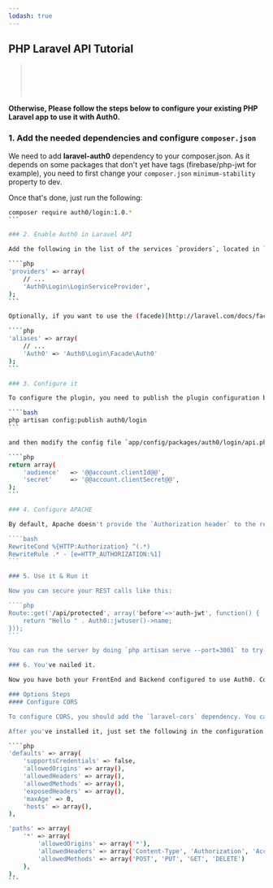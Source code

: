 ```yaml
---
lodash: true
---
```


## PHP Laravel API Tutorial

<div class="package" style="text-align: center;">
  <blockquote>
    <a href="@@base_url@@/laravel-auth0/master/create-package?path=examples/laravel-api&type=server@@account.clientParam@@" class="btn btn-lg btn-success btn-package" style="text-transform: uppercase; color: white">
      <span style="display: block">Download a Seed project</span>
      <% if (account.userName) { %>
      <span class="smaller" style="display:block; font-size: 11px">with your Auth0 API Keys already set and configured</span>
      <% } %>
    </a>
  </blockquote>
</div>

**Otherwise, Please follow the steps below to configure your existing PHP Laravel app to use it with Auth0.**

### 1. Add the needed dependencies and configure `composer.json`

We need to add **laravel-auth0** dependency to your composer.json. As it depends on some packages that don't yet have tags (firebase/php-jwt for example), you need to first change your `composer.json` `minimum-stability` property to dev.

Once that's done, just run the following:

````bash
composer require auth0/login:1.0.*
```

### 2. Enable Auth0 in Laravel API

Add the following in the list of the services `providers`, located in `app/config/app.php`

````php
'providers' => array(
    // ...
    'Auth0\Login\LoginServiceProvider',
);
```

Optionally, if you want to use the (facede)[http://laravel.com/docs/facades] called Auth0 you should also add an `alias` in the same file. That lets you call the service method like `Auth0::jwtuser()`.

````php
'aliases' => array(
    // ...
    'Auth0' => 'Auth0\Login\Facade\Auth0'
);
```

### 3. Configure it

To configure the plugin, you need to publish the plugin configuration by executing the following command

````bash
php artisan config:publish auth0/login
```

and then modify the config file `app/config/packages/auth0/login/api.php` using your Auth0 app credentials.

````php
return array(
    'audience'   => '@@account.clientId@@',
    'secret'     => '@@account.clientSecret@@',
);
```

### 4. Configure APACHE

By default, Apache doesn't provide the `Authorization header` to the request, we can solve that by enabling `mod_rewrite` and adding the following rule to your `.htaccess`:

````bash
RewriteCond %{HTTP:Authorization} ^(.*)
RewriteRule .* - [e=HTTP_AUTHORIZATION:%1]
```

### 5. Use it & Run it

Now you can secure your REST calls like this:

````php
Route::get('/api/protected', array('before'=>'auth-jwt', function() {
    return "Hello " . Auth0::jwtuser()->name;
}));
```

You can run the server by doing `php artisan serve --port=3001` to try all this out.

### 6. You've nailed it.

Now you have both your FrontEnd and Backend configured to use Auth0. Congrats, you're awesome!

### Options Steps
#### Configure CORS

To configure CORS, you should add the `laravel-cors` dependency. You can [check it out here](https://github.com/barryvdh/laravel-cors).

After you've installed it, just set the following in the configuration file for `CORS`:

````php
'defaults' => array(
    'supportsCredentials' => false,
    'allowedOrigins' => array(),
    'allowedHeaders' => array(),
    'allowedMethods' => array(),
    'exposedHeaders' => array(),
    'maxAge' => 0,
    'hosts' => array(),
),

'paths' => array(
    '*' => array(
        'allowedOrigins' => array('*'),
        'allowedHeaders' => array('Content-Type', 'Authorization', 'Accept'),
        'allowedMethods' => array('POST', 'PUT', 'GET', 'DELETE')
    ),
),
```
